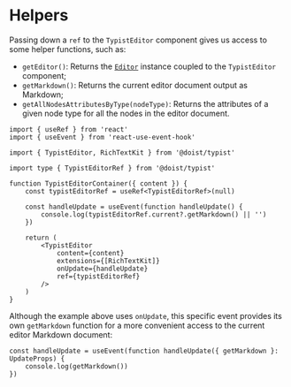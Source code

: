 # Helpers

Passing down a `ref` to the `TypistEditor` component gives us access to some helper functions, such as:

-   `getEditor()`: Returns the [`Editor`](https://tiptap.dev/api/editor) instance coupled to the `TypistEditor` component;
-   `getMarkdown()`: Returns the current editor document output as Markdown;
-   `getAllNodesAttributesByType(nodeType)`: Returns the attributes of a given node type for all the nodes in the editor document.

```tsx
import { useRef } from 'react'
import { useEvent } from 'react-use-event-hook'

import { TypistEditor, RichTextKit } from '@doist/typist'

import type { TypistEditorRef } from '@doist/typist'

function TypistEditorContainer({ content }) {
    const typistEditorRef = useRef<TypistEditorRef>(null)

    const handleUpdate = useEvent(function handleUpdate() {
        console.log(typistEditorRef.current?.getMarkdown() || '')
    })

    return (
        <TypistEditor
            content={content}
            extensions={[RichTextKit]}
            onUpdate={handleUpdate}
            ref={typistEditorRef}
        />
    )
}
```

Although the example above uses `onUpdate`, this specific event provides its own `getMarkdown` function for a more convenient access to the current editor Markdown document:

```tsx
const handleUpdate = useEvent(function handleUpdate({ getMarkdown }: UpdateProps) {
    console.log(getMarkdown())
})
```
